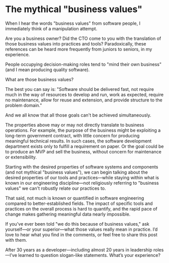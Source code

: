 # The mythical "business values"

When I hear the words "business values" from software people, I immediately think of a manipulation attempt.

Are you a business owner? Did the CTO come to you with the translation of those business values into practices and tools? Paradoxically, these references can be heard more frequently from juniors to seniors, in my experience.

People occupying decision-making roles tend to "mind their own business" (and I mean producing quality software).

What are those business values?

The best you can say is: "Software should be delivered fast, not require much in the way of resources to develop and run, work as expected, require no maintenance, allow for reuse and extension, and provide structure to the problem domain."

And we all know that all those goals can't be achieved simultaneously.

The properties above may or may not directly translate to business operations. For example, the purpose of the business might be exploiting a long-term government contract, with little concern for producing meaningful technical results. In such cases, the software development department exists only to fulfill a requirement on paper. Or the goal could be to produce an MVP and sell the business, without concern for maintenance or extensibility.

Starting with the desired properties of software systems and components (and not mythical "business values"), we can begin talking about the desired properties of our tools and practices—while staying within what is known in our engineering discipline—not religiously referring to "business values" we can't robustly relate our practices to.

That said, not much is known or quantified in software engineering compared to better-established fields. The impact of specific tools and practices on the overall process is hard to quantify, and the rapid pace of change makes gathering meaningful data nearly impossible.

If you've ever been told "we do this because of business values," ask yourself—or your superior—what those values really mean in practice. I’d love to hear what you find in the comments, or feel free to share this post with them.

After 30 years as a developer—including almost 20 years in leadership roles—I’ve learned to question slogan-like statements. What’s your experience?